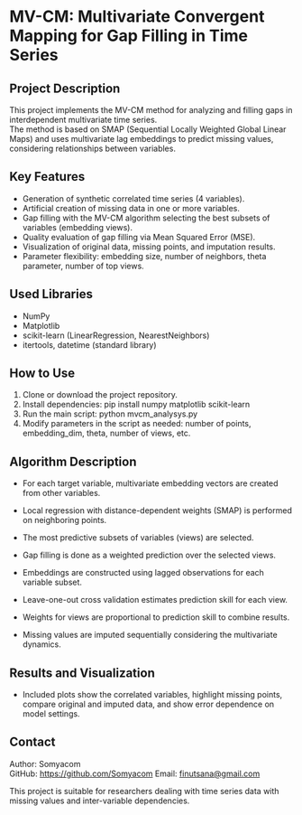 # MV-CM: Multivariate Convergent Mapping for Gap Filling in Time Series

## Project Description

This project implements the MV-CM method for analyzing and filling gaps in interdependent multivariate time series.  
The method is based on SMAP (Sequential Locally Weighted Global Linear Maps) and uses multivariate lag embeddings to predict missing values, considering relationships between variables.

## Key Features

- Generation of synthetic correlated time series (4 variables).  
- Artificial creation of missing data in one or more variables.  
- Gap filling with the MV-CM algorithm selecting the best subsets of variables (embedding views).  
- Quality evaluation of gap filling via Mean Squared Error (MSE).  
- Visualization of original data, missing points, and imputation results.  
- Parameter flexibility: embedding size, number of neighbors, theta parameter, number of top views.

## Used Libraries

- NumPy  
- Matplotlib  
- scikit-learn (LinearRegression, NearestNeighbors)  
- itertools, datetime (standard library)

## How to Use

1. Clone or download the project repository.  
2. Install dependencies:  pip install numpy matplotlib scikit-learn
3. Run the main script:  python mvcm_analysys.py
4. Modify parameters in the script as needed: number of points, embedding_dim, theta, number of views, etc.

## Algorithm Description

- For each target variable, multivariate embedding vectors are created from other variables.  
- Local regression with distance-dependent weights (SMAP) is performed on neighboring points.  
- The most predictive subsets of variables (views) are selected.  
- Gap filling is done as a weighted prediction over the selected views.

- Embeddings are constructed using lagged observations for each variable subset.  
- Leave-one-out cross validation estimates prediction skill for each view.  
- Weights for views are proportional to prediction skill to combine results.  
- Missing values are imputed sequentially considering the multivariate dynamics.

## Results and Visualization

- Included plots show the correlated variables, highlight missing points, compare original and imputed data, and show error dependence on model settings.

## Contact

Author: Somyacom  
GitHub:  https://github.com/Somyacom
Email: [finutsana@gmail.com](mailto:finutsana@gmail.com)


This project is suitable for researchers dealing with time series data with missing values and inter-variable dependencies.

